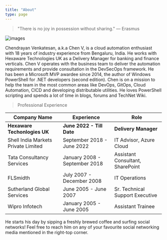 ```yaml
---
title: "About"
type: page
---
```


> "There is no joy in possession without sharing."
> — Erasmus
>

![images](/Chendrayan-Venkatesan.png)


Chendrayan Venkatesan, a.k.a Chen V, is a cloud automation enthusiast with 18 years of industry experience from Bengaluru, India. He works with Hexaware Technologies UK as a Delivery Manager for banking and finance verticals. Chen V operates with the business team to deliver the automation requirements and provide consultation in the DevSecOps framework. He has been a Microsoft MVP awardee since 2014, the author of Windows PowerShell for .NET developers (second edition). 
Chen is on a mission to help the team in the most common areas like DevOps, GitOps, Cloud Automation, CICD and developing distributable utilities. He loves PowerShell scripting and spends a lot of time in blogs, forums and TechNet Wiki. 

> Professional Experience

| Company Name                        | Experience                    | Role                             |
| ----------------------------------- | ----------------------------- | -------------------------------- |
| **Hexaware Techonlogies UK**           | **June 2022 - Till Date**         | **Delivery Manager**                   |
| Shell India Markets Private Limited | September 2018 - June 2022    | IT Advisor, Azure Cloud          |
| Tata Consultancy Services           | January 2008 - September 2018 | Assistant Consultant, SharePoint |
| FLSmidth                            | July 2007 - December 2008     | IT Operations                    |
| Sutherland Global Services          | June 2005 - June 2007         | Sr. Technical Support Executive  |
| Wipro Infotech                      | January 2005 - June 2005      | Assistant Trainee                |



He starts his day by sipping a freshly brewed coffee and surfing social networks! Feel free to reach him on any of your favourite social networking media mentioned in the right-top corner. 